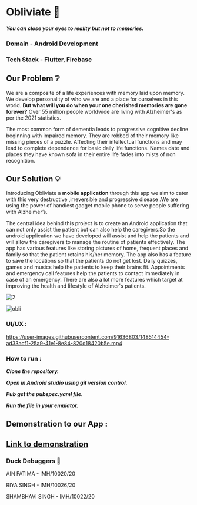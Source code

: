 # Obliviate :gem:
**_You can close your eyes to reality but not to memories._**

### Domain - Android Development
### Tech Stack - Flutter, Firebase 

## Our Problem  ❔
We are a composite of a life experiences with memory laid upon memory. We develop personality of who we are and a place for ourselves in this world.
**But what will you do when your one cherished memories are gone forever?** 
Over 55 million people worldwide are living with Alzheimer's as per the 2021 statistics.
 
The most common form of dementia leads to progressive cognitive decline beginning with impaired memory. They are robbed of their memory like missing pieces of a puzzle. Affecting their intellectual functions and may lead to complete dependence for basic daily life functions. Names date and places they have known sofa in their entire life fades into mists of non recognition.

## Our Solution  :bulb:
Introducing Obliviate a **mobile application** through this app we aim to cater with this very destructive ,irreversible and progressive disease .We are using the power of handiest gadget mobile phone  to serve people suffering with Alzheimer’s.

The central idea behind this project is to create an Android application that can not only assist the patient but can also help the caregivers.So the android application we have developed will assist and help the patients and will allow the caregivers to manage the routine of patients effectively. The app has various features like storing pictures of home, frequent places and family so that the patient retains his/her memory. The app also has a feature to save the locations so that the patients do not get lost. Daily quizzes, games and musics help the patients to keep their brains fit. Appointments and emergency call features help the patients to contact immediately in case of an emergency. There are also a lot more features which target at improving the health and lifestyle of Alzheimer's patients.



![2](https://user-images.githubusercontent.com/91636803/148434281-dff88bab-3cf9-4ca8-b7f8-3752c8f25ecb.png)






![obli](https://user-images.githubusercontent.com/91636803/148442581-3ad3b958-7f30-4c99-b391-3b0004f2e15c.png)




### UI/UX :

https://user-images.githubusercontent.com/91636803/148514454-ad33acf1-25a9-41e1-8e84-820d18420b5e.mp4





### How to run :
**_Clone the repository._**

**_Open in Android studio using git version control._**

**_Pub get the pubspec.yaml file._**

**_Run the file in your emulator._**






## Demonstration to our App :
## [ Link to demonstration](https://youtu.be/zKJ_SAC2948)



### Duck Debuggers 🐤
AIN FATIMA        -  IMH/10020/20

RIYA SINGH        -  IMH/10026/20

SHAMBHAVI SINGH   -  IMH/10022/20







